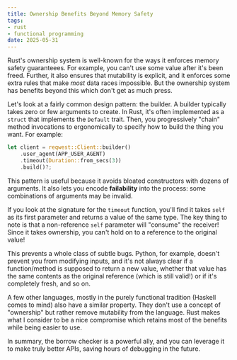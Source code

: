 ```yaml
---
title: Ownership Benefits Beyond Memory Safety
tags:
- rust
- functional programming
date: 2025-05-31
---
```


Rust's ownership system is well-known for the ways it enforces memory safety guaranteees.
For example, you can't use some value after it's been freed.
Further, it also ensures that mutability is explicit,
and it enforces some extra rules that make _most_ data races impossible.
But the ownership system has benefits beyond this which don't get as much press.

Let's look at a fairly common design pattern: the builder.
A builder typically takes zero or few arguments to create.
In Rust, it's often implemented as a `struct` that implements the `Default` trait.
Then, you progressively "chain" method invocations to ergonomically
to specify how to build the thing you want.
For example:

```rust
let client = reqwest::Client::builder()
    .user_agent(APP_USER_AGENT)
    .timeout(Duration::from_secs(3))
    .build()?;
```

This pattern is useful because it avoids bloated constructors with dozens of arguments.
It also lets you encode **failability** into the process:
some combinations of arguments may be invalid.

If you look at the signature for the `timeout` function,
you'll find it takes `self` as its first parameter and returns a value of the same type.
The key thing to note is that a non-reference `self` parameter
will "consume" the receiver!
Since it takes ownership, you can't hold on to a reference to the original value!

This prevents a whole class of subtle bugs.
Python, for example, doesn't prevent you from modifying inputs,
and it's not always clear if a function/method is supposed to return a new value,
whether that value has the same contents as the original reference (which is still valid!)
or if it's completely fresh,
and so on.

A few other languages, mostly in the purely functional tradition (Haskell comes to mind)
also have a similar property.
They don't use a concept of "ownership" but rather remove mutability from the language.
Rust makes what I consider to be a nice compromise
which retains most of the benefits while being easier to use.

In summary, the borrow checker is a powerful ally,
and you can leverage it to make truly better APIs,
saving hours of debugging in the future.
